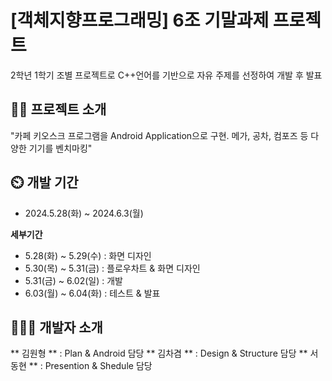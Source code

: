 # [객체지향프로그래밍] 6조 기말과제 프로젝트
2학년 1학기 조별 프로젝트로 C++언어를 기반으로 자유 주제를 선정하여 개발 후 발표
## 👨‍🏫 프로젝트 소개
"카페 키오스크 프로그램을 Android Application으로 구현. 메가, 공차, 컴포즈 등 다양한 기기를 벤치마킹"

## ⏲️ 개발 기간
- 2024.5.28(화) ~ 2024.6.3(월)
  
**세부기간**
  - 5.28(화) ~ 5.29(수) : 화면 디자인
  - 5.30(목) ~ 5.31(금) : 플로우차트 & 화면 디자인
  - 5.31(금) ~ 6.02(일) : 개발
  - 6.03(월) ~ 6.04(화) : 테스트 & 발표

## 🧑‍🤝‍🧑 개발자 소개
** 김원형 ** : Plan & Android 담당
** 김차겸 ** : Design & Structure 담당
** 서동현 ** : Presention & Shedule 담당

